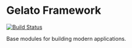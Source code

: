 # Gelato Framework

[![Build Status](https://travis-ci.org/mcfarljw/gelato.svg?branch=master)](https://travis-ci.org/jernung/gelato)

Base modules for building modern applications.
